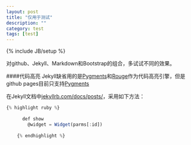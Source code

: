 ```yaml
---
layout: post
title: "仅用于测试"
description: ""
category: test
tags: [test]
---
```

{% include JB/setup %}

对github、Jekyll、Markdown和Bootstrap的组合，多试试不同的效果。

<!--more-->

####代码高亮
Jekyll缺省用的是[Pygments](http://www.pygments.org)和[Rouge](http://github.com/jneen/rouge)作为代码高亮引擎，但是github pages目前只支持[Pygments](http://www.pygments.org)

在Jekyll文档中[jekyllrb.com/docs/posts/](http://jekyllrb.com/docs/posts/)，采用如下方法：

``` javascript
{% highlight ruby %}
    
      def show
        @widget = Widget(parms[:id])
      
    {% endhighlight %}
```    
